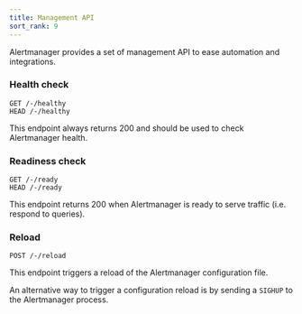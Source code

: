 ```yaml
---
title: Management API
sort_rank: 9
---
```


Alertmanager provides a set of management API to ease automation and integrations.


### Health check

```
GET /-/healthy
HEAD /-/healthy
```

This endpoint always returns 200 and should be used to check Alertmanager health.


### Readiness check

```
GET /-/ready
HEAD /-/ready
```

This endpoint returns 200 when Alertmanager is ready to serve traffic (i.e. respond to queries).


### Reload

```
POST /-/reload
```

This endpoint triggers a reload of the Alertmanager configuration file.

An alternative way to trigger a configuration reload is by sending a `SIGHUP` to the Alertmanager process.
